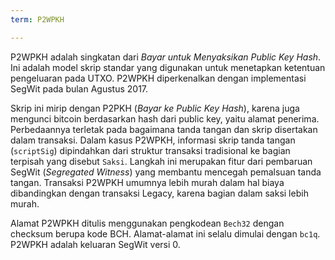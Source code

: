 ```yaml
---
term: P2WPKH

---
```

P2WPKH adalah singkatan dari *Bayar untuk Menyaksikan Public Key Hash*. Ini adalah model skrip standar yang digunakan untuk menetapkan ketentuan pengeluaran pada UTXO. P2WPKH diperkenalkan dengan implementasi SegWit pada bulan Agustus 2017.

Skrip ini mirip dengan P2PKH (*Bayar ke Public Key Hash*), karena juga mengunci bitcoin berdasarkan hash dari public key, yaitu alamat penerima. Perbedaannya terletak pada bagaimana tanda tangan dan skrip disertakan dalam transaksi. Dalam kasus P2WPKH, informasi skrip tanda tangan (`scriptSig`) dipindahkan dari struktur transaksi tradisional ke bagian terpisah yang disebut `Saksi`. Langkah ini merupakan fitur dari pembaruan SegWit (*Segregated Witness*) yang membantu mencegah pemalsuan tanda tangan. Transaksi P2WPKH umumnya lebih murah dalam hal biaya dibandingkan dengan transaksi Legacy, karena bagian dalam saksi lebih murah.

Alamat P2WPKH ditulis menggunakan pengkodean `Bech32` dengan checksum berupa kode BCH. Alamat-alamat ini selalu dimulai dengan `bc1q`. P2WPKH adalah keluaran SegWit versi 0.